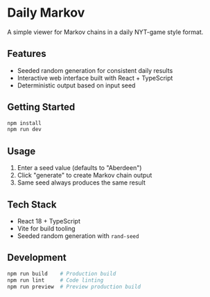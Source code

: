 # Daily Markov

A simple viewer for Markov chains in a daily NYT-game style format.

## Features

- Seeded random generation for consistent daily results
- Interactive web interface built with React + TypeScript
- Deterministic output based on input seed

## Getting Started

```bash
npm install
npm run dev
```

## Usage

1. Enter a seed value (defaults to "Aberdeen")
2. Click "generate" to create Markov chain output
3. Same seed always produces the same result

## Tech Stack

- React 18 + TypeScript
- Vite for build tooling
- Seeded random generation with `rand-seed`

## Development

```bash
npm run build    # Production build
npm run lint     # Code linting
npm run preview  # Preview production build
```